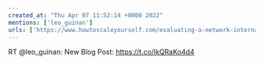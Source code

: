 ```yaml
---
created_at: "Thu Apr 07 11:52:14 +0000 2022"
mentions: ['leo_guinan']
urls: ['https://www.howtoscaleyourself.com/evaluating-a-network-internal-vs-external/']
---
```


RT @leo_guinan: New Blog Post: https://t.co/lkQRaKo4d4